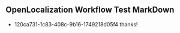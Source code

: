 ## OpenLocalization Workflow Test MarkDown
* 120ca731-1c83-408c-9b16-1749218d05f4 thanks!

<!--HONumber=Jul16_HO2-->


